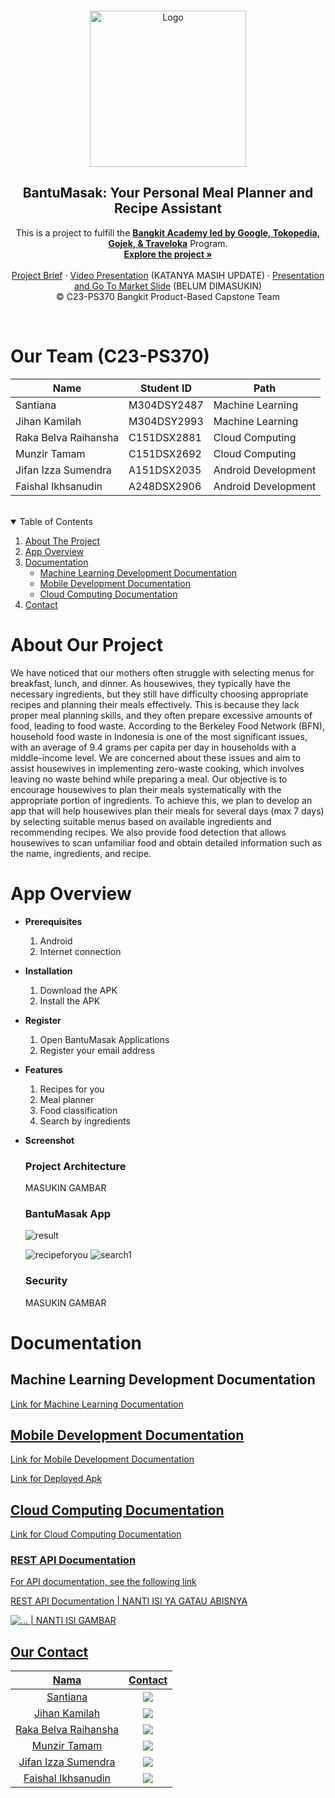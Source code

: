 <br />
<p align="center">
  <a href="https://github.com/J1fengs/bantu-masak">
    <img src="https://github.com/J1fengs/bantu-masak/assets/79673174/8c0384fb-1a58-4b85-a59d-2faa46670644" width='250dp' alt="Logo" >
 </a>

<h2 align="center">
BantuMasak: Your Personal Meal Planner and Recipe Assistant</h2>

<p align="center">
  This is a project to fulfill the  <a href="https://grow.google/intl/id_id/bangkit/"><strong>Bangkit Academy led by Google, Tokopedia, Gojek, & Traveloka</strong></a>
   Program.
    <br />
    <a href="https://github.com/J1fengs/bantu-masak"><strong>Explore the project »</strong></a>
    <br />
    <br />
    <a href="https://docs.google.com/document/d/19By6V09SjBDc5M-rbMGzih1PK0ZwWzYv8hx0hMLWTiE/edit">Project Brief</a>
    ·
    <a href="https://youtu.be/L247o08ykyI">Video Presentation</a> (KATANYA MASIH UPDATE)
    ·
    <a href="...">Presentation and Go To Market Slide</a> (BELUM DIMASUKIN)
    <br />
    © C23-PS370 Bangkit Product-Based Capstone Team
  </p>
</p>
<br />

# Our Team (C23-PS370)
| Name                   | Student ID | Path                |
| ---------------------- | ---------- | ------------------- |
| Santiana     | M304DSY2487 | Machine Learning    |
| Jihan Kamilah   | M304DSY2993 | Machine Learning    |
| Raka Belva Raihansha          | C151DSX2881  | Cloud Computing |
| Munzir Tamam       | C151DSX2692 | Cloud Computing |
| Jifan Izza Sumendra   | A151DSX2035 | Android Development     |
| Faishal Ikhsanudin | A248DSX2906 | Android Development     |

<br>
<!-- TABLE OF CONTENTS -->
<details open="open">
  <summary>Table of Contents</summary>
  <ol>
    <li><a href="#about-our-project">About The Project</a></li>
    <li><a href="#app-overview">App Overview</a></li>
    <li>
      <a href="#documentation">Documentation</a>
      <ul>
        <li><a href="#machine-learning-development-documentation">Machine Learning Development Documentation</a></li>
        <li><a href="#mobile-development-documentation">Mobile Development Documentation</a></li>
        <li><a href="#cloud-computing-documentation">Cloud Computing Documentation</a></li>
      </ul>
    </li>
    <li><a href="#our-contact">Contact</a></li>
  </ol>
</details>

# About Our Project
We have noticed that our mothers often struggle with selecting menus for breakfast, lunch, and dinner. As housewives, they typically have the necessary ingredients, but they still have difficulty choosing appropriate recipes and planning their meals effectively. This is because they lack proper meal planning skills, and they often prepare excessive amounts of food, leading to food waste. According to the Berkeley Food Network (BFN), household food waste in Indonesia is one of the most significant issues, with an average of 9.4 grams per capita per day in households with a middle-income level. We are concerned about these issues and aim to assist housewives in implementing zero-waste cooking, which involves leaving no waste behind while preparing a meal. Our objective is to encourage housewives to plan their meals systematically with the appropriate portion of ingredients. To achieve this, we plan to develop an app that will help housewives plan their meals for several days (max 7 days) by selecting suitable menus based on available ingredients and recommending recipes. We also provide food detection that allows housewives to scan unfamiliar food and obtain detailed information such as the name, ingredients, and recipe.

# App Overview

- **Prerequisites**
  1.  Android
  2.  Internet connection

- **Installation**
  1.  Download the APK
  2.  Install the APK

- **Register**
  1.  Open BantuMasak Applications
  2.  Register your email address

- **Features**
  1.  Recipes for you
  2.  Meal planner
  3.  Food classification
  4.  Search by ingredients

- **Screenshot**
  ### Project Architecture
  MASUKIN GAMBAR
  
  ### BantuMasak App
  ![result](https://github.com/tdkRungkad/bantuMasak/assets/129688029/1c82a01e-f32d-4dd2-99f3-e2fc1d2914a0)
  
  ![recipeforyou](https://github.com/tdkRungkad/bantuMasak/assets/129688029/d176c870-533b-438e-af21-f02957cfeddc)
  ![search1](https://github.com/tdkRungkad/bantuMasak/assets/129688029/0ba5277e-c6c0-474a-8975-45f46410e8fe)

  ### Security
  MASUKIN GAMBAR
  
# Documentation

## Machine Learning Development Documentation
<a href="https://github.com/jihanKamilah/ML">Link for Machine Learning Documentation

## Mobile Development Documentation
<a href="https://github.com/J1fengs/BantuMasak">Link for Mobile Development Documentation

<a href="https://drive.google.com/drive/folders/1jKLA6dqjqj8Yd83pVi8HtLZlWffLek_4">Link for Deployed Apk

## Cloud Computing Documentation
<a href="https://github.com/MunzirT/testing-JWT-auth-loginandregister">Link for Cloud Computing Documentation

  ### REST API Documentation
  For API documentation, see the following link
  
  <a href="...">REST API Documentation | NANTI ISI YA GATAU ABISNYA
  
  <img src="..." alt="..." > | NANTI ISI GAMBAR

## Our Contact
|          Nama         |       Contact       |
|:---------------------:|:-------------------:|
|  Santiana  | <a href="https://www.linkedin.com/in/santiana/"><img src="https://img.shields.io/badge/LinkedIn-0077B5?style=for-the-badge&logo=linkedin&logoColor=white" /></a> |
|  Jihan Kamilah  | <a href="https://www.linkedin.com/in/jihan-kamilah/"><img src="https://img.shields.io/badge/LinkedIn-0077B5?style=for-the-badge&logo=linkedin&logoColor=white" /></a> |
|  Raka Belva Raihansha  | <a href="https://www.linkedin.com/in/raka-belva/"><img src="https://img.shields.io/badge/LinkedIn-0077B5?style=for-the-badge&logo=linkedin&logoColor=white" /></a> |
|  Munzir Tamam  | <a href="https://www.linkedin.com/in/munzir-tamam-962a0a157/"><img src="https://img.shields.io/badge/LinkedIn-0077B5?style=for-the-badge&logo=linkedin&logoColor=white" /></a> |
|  Jifan Izza Sumendra  | <a href="https://www.linkedin.com/in/jifan-izza-bb531920a/"><img src="https://img.shields.io/badge/LinkedIn-0077B5?style=for-the-badge&logo=linkedin&logoColor=white" /></a> |
|  Faishal Ikhsanudin  | <a href="https://www.linkedin.com/in/faishal-ikhsanudin-072286238/"><img src="https://img.shields.io/badge/LinkedIn-0077B5?style=for-the-badge&logo=linkedin&logoColor=white" /></a> |
